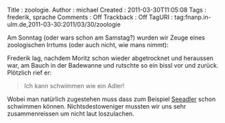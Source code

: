 Title     : zoologie.
Author    : michael
Created   : 2011-03-30T11:05:08
Tags      : frederik, sprache
Comments  : Off
Trackback : Off
TagURI    : tag:fnanp.in-ulm.de,2011-03-30:2011/03/30/zoologie

Am Sonntag (oder wars schon am Samstag?) wurden wir Zeuge eines zoologischen
Irrtums (oder auch nicht, wie mans nimmt):

Frederik lag, nachdem Moritz schon wieder abgetrocknet und heraussen war, am
Bauch in der Badewanne und rutschte so ein bissl vor und zurück. Plötzlich
rief er:

> Ich kann schwimmen wie ein Adler!

Wobei man natürlich zugestehen muss dass zum Beispiel
[Seeadler](http://de.wikipedia.org/wiki/Seeadler_(Art)) schon schwimmen
können. Nichtsdestoweniger mussten wir uns sehr zusammenreissen um nicht laut
loszulachen.
